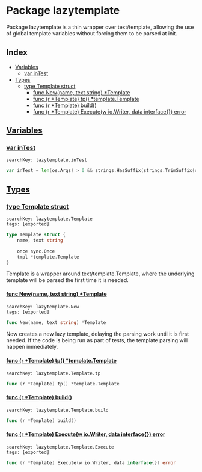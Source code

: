 # Package lazytemplate

Package lazytemplate is a thin wrapper over text/template, allowing the use of global template variables without forcing them to be parsed at init. 

## Index

* [Variables](#var)
    * [var inTest](#inTest)
* [Types](#type)
    * [type Template struct](#Template)
        * [func New(name, text string) *Template](#New)
        * [func (r *Template) tp() *template.Template](#Template.tp)
        * [func (r *Template) build()](#Template.build)
        * [func (r *Template) Execute(w io.Writer, data interface{}) error](#Template.Execute)


## <a id="var" href="#var">Variables</a>

### <a id="inTest" href="#inTest">var inTest</a>

```
searchKey: lazytemplate.inTest
```

```Go
var inTest = len(os.Args) > 0 && strings.HasSuffix(strings.TrimSuffix(os.Args[0], ".exe"), ".test")
```

## <a id="type" href="#type">Types</a>

### <a id="Template" href="#Template">type Template struct</a>

```
searchKey: lazytemplate.Template
tags: [exported]
```

```Go
type Template struct {
	name, text string

	once sync.Once
	tmpl *template.Template
}
```

Template is a wrapper around text/template.Template, where the underlying template will be parsed the first time it is needed. 

#### <a id="New" href="#New">func New(name, text string) *Template</a>

```
searchKey: lazytemplate.New
tags: [exported]
```

```Go
func New(name, text string) *Template
```

New creates a new lazy template, delaying the parsing work until it is first needed. If the code is being run as part of tests, the template parsing will happen immediately. 

#### <a id="Template.tp" href="#Template.tp">func (r *Template) tp() *template.Template</a>

```
searchKey: lazytemplate.Template.tp
```

```Go
func (r *Template) tp() *template.Template
```

#### <a id="Template.build" href="#Template.build">func (r *Template) build()</a>

```
searchKey: lazytemplate.Template.build
```

```Go
func (r *Template) build()
```

#### <a id="Template.Execute" href="#Template.Execute">func (r *Template) Execute(w io.Writer, data interface{}) error</a>

```
searchKey: lazytemplate.Template.Execute
tags: [exported]
```

```Go
func (r *Template) Execute(w io.Writer, data interface{}) error
```

